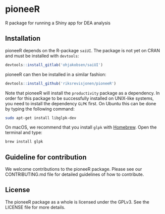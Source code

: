 # pioneeR

R package for running a Shiny app for DEA analysis

## Installation

pioneeR depends on the R-package `saiUI`. The package is not yet on CRAN and must be installed with `devtools`:

```r
devtools::install_gitlab('ohjakobsen/saiUI')
```

pioneeR can then be installed in a similar fashion:

```r
devtools::install_github('riksrevisjonen/pioneeR')
```

Note that pioneeR will install the `productivity` package as a dependency. In order for this package to be successfully installed on UNIX-like systems, you need to install the dependency `GLPK` first. On Ubuntu this can be done by typing the following command:

```sh
sudo apt-get install libglpk-dev
```

On macOS, we recommend that you install `glpk` with [Homebrew](https://brew.sh). Open the terminal and type:

```sh
brew install glpk
```

## Guideline for contribution

We welcome contributions to the pioneeR package. Please see our CONTRIBUTING.md file for detailed guidelines of how to contribute.

## License

The pioneeR package as a whole is licensed under the GPLv3. See the LICENSE file for more details.
